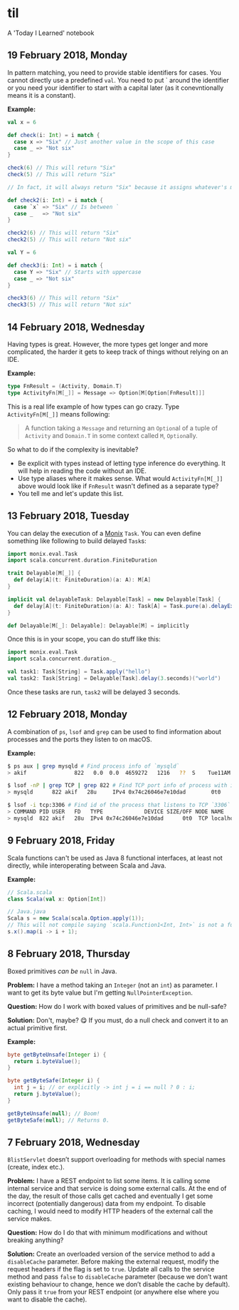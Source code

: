 # til
A 'Today I Learned' notebook

## 19 February 2018, Monday
In pattern matching, you need to provide stable identifiers for cases. You cannot directly use a predefined `val`. You need to put ` around the identifier or you need your identifier to start with a capital later (as it conevntionally means it is a constant).

**Example:**
```scala
val x = 6

def check(i: Int) = i match {
  case x => "Six" // Just another value in the scope of this case
  case _ => "Not six"
}

check(6) // This will return "Six"
check(5) // This will return "Six"

// In fact, it will always return "Six" because it assigns whatever's matched to 'x' in that case. That 'x' can be used in the case body.

def check2(i: Int) = i match {
  case `x` => "Six" // Is between `
  case _   => "Not six"
}

check2(6) // This will return "Six"
check2(5) // This will return "Not six"

val Y = 6

def check3(i: Int) = i match {
  case Y => "Six" // Starts with uppercase
  case _ => "Not six"
}

check3(6) // This will return "Six"
check3(5) // This will return "Not six"
```

## 14 February 2018, Wednesday
Having types is great. However, the more types get longer and more complicated, the harder it gets to keep track of things without relying on an IDE.

**Example:**
```scala
type FnResult = (Activity, Domain.T)
type ActivityFn[M[_]] = Message => Option[M[Option[FnResult]]]
```
This is a real life example of how types can go crazy. Type `ActivityFn[M[_]]` means following:

>  A function taking a `Message` and returning an `Option`al of a tuple of `Activity` and `Domain.T` in some context called `M`, `Option`ally.

So what to do if the complexity is inevitable?

* Be explicit with types instead of letting type inference do everything. It will help in reading the code without an IDE.
* Use type aliases where it makes sense. What would `ActivityFn[M[_]]` above would look like if `FnResult` wasn't defined as a separate type?
* You tell me and let's update this list.

## 13 February 2018, Tuesday
You can delay the execution of a [Monix](https://monix.io) `Task`. You can even define something like following to build delayed `Task`s:

```scala
import monix.eval.Task
import scala.concurrent.duration.FiniteDuration

trait Delayable[M[_]] {
  def delay[A](t: FiniteDuration)(a: A): M[A]
}

implicit val delayableTask: Delayable[Task] = new Delayable[Task] {
  def delay[A](t: FiniteDuration)(a: A): Task[A] = Task.pure(a).delayExecution(t)
}

def Delayable[M[_]: Delayable]: Delayable[M] = implicitly
```

Once this is in your scope, you can do stuff like this:

```scala
import monix.eval.Task
import scala.concurrent.duration._

val task1: Task[String] = Task.apply("hello")
val task2: Task[String] = Delayable[Task].delay(3.seconds)("world")
```

Once these tasks are run, `task2` will be delayed 3 seconds.

## 12 February 2018, Monday
A combination of `ps`, `lsof` and `grep` can be used to find information about processes and the ports they listen to on macOS.

**Example:**
```bash
$ ps aux | grep mysqld # Find process info of `mysqld`
> akif               822   0.0  0.0  4659272   1216   ??  S    Tue11AM   0:38.40 /usr/local/opt/mysql/bin/mysqld

$ lsof -nP | grep TCP | grep 822 # Find TCP port info of process with id `822`
> mysqld      822 akif   28u     IPv4 0x74c26046e7e10dad        0t0        TCP 127.0.0.1:3306 (LISTEN)

$ lsof -i tcp:3306 # Find id of the process that listens to TCP `3306` port
> COMMAND PID USER   FD   TYPE             DEVICE SIZE/OFF NODE NAME
> mysqld  822 akif   28u  IPv4 0x74c26046e7e10dad      0t0  TCP localhost:mysql (LISTEN)
```

## 9 February 2018, Friday
Scala functions can't be used as Java 8 functional interfaces, at least not directly, while interoperating between Scala and Java.

**Example:**
```scala
// Scala.scala
class Scala(val x: Option[Int])
```
```java
// Java.java
Scala s = new Scala(scala.Option.apply(1));
// This will not compile saying `scala.Function1<Int, Int>` is not a functional interface
s.x().map(i -> i + 1);
```

## 8 February 2018, Thursday
Boxed primitives *can be* `null` in Java.

**Problem:** I have a method taking an `Integer` (not an `int`) as parameter. I want to get its byte value but I'm getting `NullPointerException`.

**Question:** How do I work with boxed values of primitives and be null-safe?

**Solution:** Don't, maybe? 😋 If you must, do a null check and convert it to an actual primitive first.

**Example:**
```java
byte getByteUnsafe(Integer i) {
  return i.byteValue();
}

byte getByteSafe(Integer i) {
  int j = i; // or explicitly -> int j = i == null ? 0 : i;
  return j.byteValue();
}

getByteUnsafe(null); // Boom!
getByteSafe(null); // Returns 0.
```

## 7 February 2018, Wednesday
`BlistServlet` doesn’t support overloading for methods with special names (create, index etc.).

**Problem:** I have a REST endpoint to list some items. It is calling some internal service and that service is doing some external calls. At the end of the day, the result of those calls get cached and eventually I get some incorrect (potentially dangerous) data from my endpoint. To disable caching, I would need to modify HTTP headers of the external call the service makes.

**Question:** How do I do that with minimum modifications and without breaking anything?

**Solution:** Create an overloaded version of the service method to add a `disableCache` parameter. Before making the external request, modify the request headers if the flag is set to `true`. Update all calls to the service method and pass `false` to `disableCache` parameter (because we don’t want existing behaviour to change, hence we don’t disable the cache by default). Only pass it `true` from your REST endpoint (or anywhere else where you want to disable the cache).
